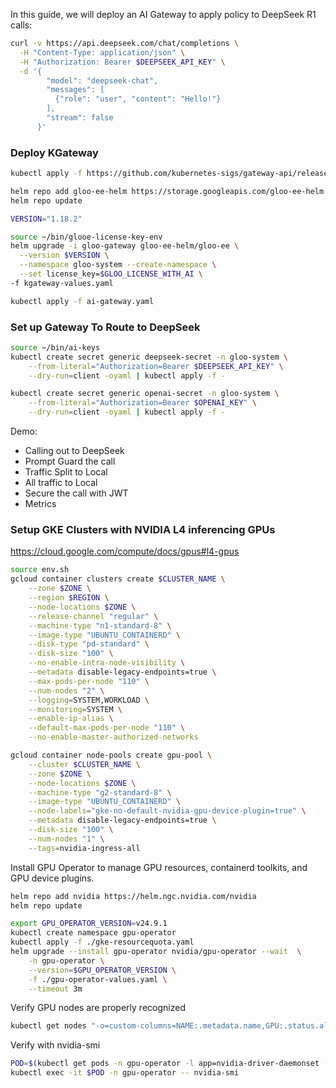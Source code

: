 In this guide, we will deploy an AI Gateway to apply policy to DeepSeek R1 calls:

```bash
curl -v https://api.deepseek.com/chat/completions \
  -H "Content-Type: application/json" \
  -H "Authorization: Bearer $DEEPSEEK_API_KEY" \
  -d '{
        "model": "deepseek-chat",
        "messages": [
          {"role": "user", "content": "Hello!"}
        ],
        "stream": false
      }'
```


### Deploy KGateway

```bash
kubectl apply -f https://github.com/kubernetes-sigs/gateway-api/releases/download/v1.2.0/standard-install.yaml

helm repo add gloo-ee-helm https://storage.googleapis.com/gloo-ee-helm
helm repo update

VERSION="1.18.2"

source ~/bin/glooe-license-key-env 
helm upgrade -i gloo-gateway gloo-ee-helm/gloo-ee \
  --version $VERSION \
  --namespace gloo-system --create-namespace \
  --set license_key=$GLOO_LICENSE_WITH_AI \
-f kgateway-values.yaml

kubectl apply -f ai-gateway.yaml
```


### Set up Gateway To Route to DeepSeek

```bash
source ~/bin/ai-keys
kubectl create secret generic deepseek-secret -n gloo-system \
    --from-literal="Authorization=Bearer $DEEPSEEK_API_KEY" \
    --dry-run=client -oyaml | kubectl apply -f -

kubectl create secret generic openai-secret -n gloo-system \
    --from-literal="Authorization=Bearer $OPENAI_KEY" \
    --dry-run=client -oyaml | kubectl apply -f -    
```

Demo:
* Calling out to DeepSeek 
* Prompt Guard the call
* Traffic Split to Local
* All traffic to Local
* Secure the call with JWT
* Metrics

### Setup GKE Clusters with NVIDIA L4 inferencing GPUs

https://cloud.google.com/compute/docs/gpus#l4-gpus

```bash
source env.sh
gcloud container clusters create $CLUSTER_NAME \
    --zone $ZONE \
    --region $REGION \
    --node-locations $ZONE \
    --release-channel "regular" \
    --machine-type "n1-standard-8" \
    --image-type "UBUNTU_CONTAINERD" \
    --disk-type "pd-standard" \
    --disk-size "100" \
    --no-enable-intra-node-visibility \
    --metadata disable-legacy-endpoints=true \
    --max-pods-per-node "110" \
    --num-nodes "2" \
    --logging=SYSTEM,WORKLOAD \
    --monitoring=SYSTEM \
    --enable-ip-alias \
    --default-max-pods-per-node "110" \
    --no-enable-master-authorized-networks
```

```bash
gcloud container node-pools create gpu-pool \
    --cluster $CLUSTER_NAME \
    --zone $ZONE \
    --node-locations $ZONE \
    --machine-type "g2-standard-8" \
    --image-type "UBUNTU_CONTAINERD" \
    --node-labels="gke-no-default-nvidia-gpu-device-plugin=true" \
    --metadata disable-legacy-endpoints=true \
    --disk-size "100" \
    --num-nodes "1" \
    --tags=nvidia-ingress-all
```

Install GPU Operator to manage GPU resources, containerd toolkits, and GPU device plugins.

```bash
helm repo add nvidia https://helm.ngc.nvidia.com/nvidia
helm repo update

export GPU_OPERATOR_VERSION=v24.9.1
kubectl create namespace gpu-operator
kubectl apply -f ./gke-resourcequota.yaml
helm upgrade --install gpu-operator nvidia/gpu-operator --wait  \
    -n gpu-operator \
    --version=$GPU_OPERATOR_VERSION \
    -f ./gpu-operator-values.yaml \
    --timeout 3m
```

Verify GPU nodes are properly recognized
```bash
kubectl get nodes "-o=custom-columns=NAME:.metadata.name,GPU:.status.allocatable.nvidia\.com/gpu"
```

Verify with nvidia-smi
```bash
POD=$(kubectl get pods -n gpu-operator -l app=nvidia-driver-daemonset -o jsonpath='{.items[0].metadata.name}')
kubectl exec -it $POD -n gpu-operator -- nvidia-smi
```